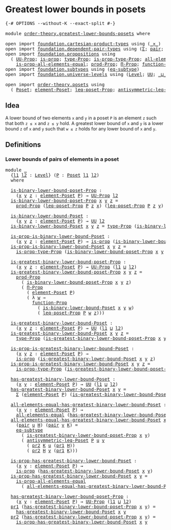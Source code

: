 # Greatest lower bounds in posets

<pre class="Agda"><a id="44" class="Symbol">{-#</a> <a id="48" class="Keyword">OPTIONS</a> <a id="56" class="Pragma">--without-K</a> <a id="68" class="Pragma">--exact-split</a> <a id="82" class="Symbol">#-}</a>

<a id="87" class="Keyword">module</a> <a id="94" href="order-theory.greatest-lower-bounds-posets.html" class="Module">order-theory.greatest-lower-bounds-posets</a> <a id="136" class="Keyword">where</a>

<a id="143" class="Keyword">open</a> <a id="148" class="Keyword">import</a> <a id="155" href="foundation.cartesian-product-types.html" class="Module">foundation.cartesian-product-types</a> <a id="190" class="Keyword">using</a> <a id="196" class="Symbol">(</a><a id="197" href="foundation-core.cartesian-product-types.html#590" class="Function Operator">_×_</a><a id="200" class="Symbol">)</a>
<a id="202" class="Keyword">open</a> <a id="207" class="Keyword">import</a> <a id="214" href="foundation.dependent-pair-types.html" class="Module">foundation.dependent-pair-types</a> <a id="246" class="Keyword">using</a> <a id="252" class="Symbol">(</a><a id="253" href="foundation-core.dependent-pair-types.html#515" class="Record">Σ</a><a id="254" class="Symbol">;</a> <a id="256" href="foundation-core.dependent-pair-types.html#588" class="InductiveConstructor">pair</a><a id="260" class="Symbol">;</a> <a id="262" href="foundation-core.dependent-pair-types.html#605" class="Field">pr1</a><a id="265" class="Symbol">;</a> <a id="267" href="foundation-core.dependent-pair-types.html#617" class="Field">pr2</a><a id="270" class="Symbol">)</a>
<a id="272" class="Keyword">open</a> <a id="277" class="Keyword">import</a> <a id="284" href="foundation.propositions.html" class="Module">foundation.propositions</a> <a id="308" class="Keyword">using</a>
  <a id="316" class="Symbol">(</a> <a id="318" href="foundation-core.propositions.html#1393" class="Function">UU-Prop</a><a id="325" class="Symbol">;</a> <a id="327" href="foundation-core.propositions.html#1309" class="Function">is-prop</a><a id="334" class="Symbol">;</a> <a id="336" href="foundation-core.propositions.html#1495" class="Function">type-Prop</a><a id="345" class="Symbol">;</a> <a id="347" href="foundation-core.propositions.html#1562" class="Function">is-prop-type-Prop</a><a id="364" class="Symbol">;</a> <a id="366" href="foundation-core.propositions.html#2206" class="Function">all-elements-equal</a><a id="384" class="Symbol">;</a>
    <a id="390" href="foundation-core.propositions.html#2405" class="Function">is-prop-all-elements-equal</a><a id="416" class="Symbol">;</a> <a id="418" href="foundation-core.propositions.html#5874" class="Function">prod-Prop</a><a id="427" class="Symbol">;</a> <a id="429" href="foundation-core.propositions.html#6694" class="Function">Π-Prop</a><a id="435" class="Symbol">;</a> <a id="437" href="foundation-core.propositions.html#8294" class="Function">function-Prop</a><a id="450" class="Symbol">)</a>
<a id="452" class="Keyword">open</a> <a id="457" class="Keyword">import</a> <a id="464" href="foundation.subtypes.html" class="Module">foundation.subtypes</a> <a id="484" class="Keyword">using</a> <a id="490" class="Symbol">(</a><a id="491" href="foundation-core.subtypes.html#3438" class="Function">eq-subtype</a><a id="501" class="Symbol">)</a>
<a id="503" class="Keyword">open</a> <a id="508" class="Keyword">import</a> <a id="515" href="foundation.universe-levels.html" class="Module">foundation.universe-levels</a> <a id="542" class="Keyword">using</a> <a id="548" class="Symbol">(</a><a id="549" href="Agda.Primitive.html#597" class="Postulate">Level</a><a id="554" class="Symbol">;</a> <a id="556" href="foundation-core.universe-levels.html#235" class="Primitive">UU</a><a id="558" class="Symbol">;</a> <a id="560" href="Agda.Primitive.html#810" class="Primitive Operator">_⊔_</a><a id="563" class="Symbol">)</a>

<a id="566" class="Keyword">open</a> <a id="571" class="Keyword">import</a> <a id="578" href="order-theory.posets.html" class="Module">order-theory.posets</a> <a id="598" class="Keyword">using</a>
  <a id="606" class="Symbol">(</a> <a id="608" href="order-theory.posets.html#731" class="Function">Poset</a><a id="613" class="Symbol">;</a> <a id="615" href="order-theory.posets.html#1145" class="Function">element-Poset</a><a id="628" class="Symbol">;</a> <a id="630" href="order-theory.posets.html#1194" class="Function">leq-poset-Prop</a><a id="644" class="Symbol">;</a> <a id="646" href="order-theory.posets.html#1983" class="Function">antisymmetric-leq-Poset</a><a id="669" class="Symbol">)</a>
</pre>
## Idea

A lower bound of two elements `x` and `y` in a poset `P` is an element `z` such that both `z ≤ x` and `z ≤ y` hold. A greatest lower bound of `x` and `y` is a lower bound `z` of `x` and `y` such that `w ≤ z` holds for any lower bound of `x` and `y`.

## Definitions

### Lower bounds of pairs of elements in a poset

<pre class="Agda"><a id="1010" class="Keyword">module</a> <a id="1017" href="order-theory.greatest-lower-bounds-posets.html#1017" class="Module">_</a>
  <a id="1021" class="Symbol">{</a><a id="1022" href="order-theory.greatest-lower-bounds-posets.html#1022" class="Bound">l1</a> <a id="1025" href="order-theory.greatest-lower-bounds-posets.html#1025" class="Bound">l2</a> <a id="1028" class="Symbol">:</a> <a id="1030" href="Agda.Primitive.html#597" class="Postulate">Level</a><a id="1035" class="Symbol">}</a> <a id="1037" class="Symbol">(</a><a id="1038" href="order-theory.greatest-lower-bounds-posets.html#1038" class="Bound">P</a> <a id="1040" class="Symbol">:</a> <a id="1042" href="order-theory.posets.html#731" class="Function">Poset</a> <a id="1048" href="order-theory.greatest-lower-bounds-posets.html#1022" class="Bound">l1</a> <a id="1051" href="order-theory.greatest-lower-bounds-posets.html#1025" class="Bound">l2</a><a id="1053" class="Symbol">)</a>
  <a id="1057" class="Keyword">where</a>

  <a id="1066" href="order-theory.greatest-lower-bounds-posets.html#1066" class="Function">is-binary-lower-bound-poset-Prop</a> <a id="1099" class="Symbol">:</a>
    <a id="1105" class="Symbol">(</a><a id="1106" href="order-theory.greatest-lower-bounds-posets.html#1106" class="Bound">x</a> <a id="1108" href="order-theory.greatest-lower-bounds-posets.html#1108" class="Bound">y</a> <a id="1110" href="order-theory.greatest-lower-bounds-posets.html#1110" class="Bound">z</a> <a id="1112" class="Symbol">:</a> <a id="1114" href="order-theory.posets.html#1145" class="Function">element-Poset</a> <a id="1128" href="order-theory.greatest-lower-bounds-posets.html#1038" class="Bound">P</a><a id="1129" class="Symbol">)</a> <a id="1131" class="Symbol">→</a> <a id="1133" href="foundation-core.propositions.html#1393" class="Function">UU-Prop</a> <a id="1141" href="order-theory.greatest-lower-bounds-posets.html#1025" class="Bound">l2</a>
  <a id="1146" href="order-theory.greatest-lower-bounds-posets.html#1066" class="Function">is-binary-lower-bound-poset-Prop</a> <a id="1179" href="order-theory.greatest-lower-bounds-posets.html#1179" class="Bound">x</a> <a id="1181" href="order-theory.greatest-lower-bounds-posets.html#1181" class="Bound">y</a> <a id="1183" href="order-theory.greatest-lower-bounds-posets.html#1183" class="Bound">z</a> <a id="1185" class="Symbol">=</a>
    <a id="1191" href="foundation-core.propositions.html#5874" class="Function">prod-Prop</a> <a id="1201" class="Symbol">(</a><a id="1202" href="order-theory.posets.html#1194" class="Function">leq-poset-Prop</a> <a id="1217" href="order-theory.greatest-lower-bounds-posets.html#1038" class="Bound">P</a> <a id="1219" href="order-theory.greatest-lower-bounds-posets.html#1183" class="Bound">z</a> <a id="1221" href="order-theory.greatest-lower-bounds-posets.html#1179" class="Bound">x</a><a id="1222" class="Symbol">)</a> <a id="1224" class="Symbol">(</a><a id="1225" href="order-theory.posets.html#1194" class="Function">leq-poset-Prop</a> <a id="1240" href="order-theory.greatest-lower-bounds-posets.html#1038" class="Bound">P</a> <a id="1242" href="order-theory.greatest-lower-bounds-posets.html#1183" class="Bound">z</a> <a id="1244" href="order-theory.greatest-lower-bounds-posets.html#1181" class="Bound">y</a><a id="1245" class="Symbol">)</a>

  <a id="1250" href="order-theory.greatest-lower-bounds-posets.html#1250" class="Function">is-binary-lower-bound-Poset</a> <a id="1278" class="Symbol">:</a>
    <a id="1284" class="Symbol">(</a><a id="1285" href="order-theory.greatest-lower-bounds-posets.html#1285" class="Bound">x</a> <a id="1287" href="order-theory.greatest-lower-bounds-posets.html#1287" class="Bound">y</a> <a id="1289" href="order-theory.greatest-lower-bounds-posets.html#1289" class="Bound">z</a> <a id="1291" class="Symbol">:</a> <a id="1293" href="order-theory.posets.html#1145" class="Function">element-Poset</a> <a id="1307" href="order-theory.greatest-lower-bounds-posets.html#1038" class="Bound">P</a><a id="1308" class="Symbol">)</a> <a id="1310" class="Symbol">→</a> <a id="1312" href="foundation-core.universe-levels.html#235" class="Primitive">UU</a> <a id="1315" href="order-theory.greatest-lower-bounds-posets.html#1025" class="Bound">l2</a>
  <a id="1320" href="order-theory.greatest-lower-bounds-posets.html#1250" class="Function">is-binary-lower-bound-Poset</a> <a id="1348" href="order-theory.greatest-lower-bounds-posets.html#1348" class="Bound">x</a> <a id="1350" href="order-theory.greatest-lower-bounds-posets.html#1350" class="Bound">y</a> <a id="1352" href="order-theory.greatest-lower-bounds-posets.html#1352" class="Bound">z</a> <a id="1354" class="Symbol">=</a> <a id="1356" href="foundation-core.propositions.html#1495" class="Function">type-Prop</a> <a id="1366" class="Symbol">(</a><a id="1367" href="order-theory.greatest-lower-bounds-posets.html#1066" class="Function">is-binary-lower-bound-poset-Prop</a> <a id="1400" href="order-theory.greatest-lower-bounds-posets.html#1348" class="Bound">x</a> <a id="1402" href="order-theory.greatest-lower-bounds-posets.html#1350" class="Bound">y</a> <a id="1404" href="order-theory.greatest-lower-bounds-posets.html#1352" class="Bound">z</a><a id="1405" class="Symbol">)</a>

  <a id="1410" href="order-theory.greatest-lower-bounds-posets.html#1410" class="Function">is-prop-is-binary-lower-bound-Poset</a> <a id="1446" class="Symbol">:</a>
    <a id="1452" class="Symbol">(</a><a id="1453" href="order-theory.greatest-lower-bounds-posets.html#1453" class="Bound">x</a> <a id="1455" href="order-theory.greatest-lower-bounds-posets.html#1455" class="Bound">y</a> <a id="1457" href="order-theory.greatest-lower-bounds-posets.html#1457" class="Bound">z</a> <a id="1459" class="Symbol">:</a> <a id="1461" href="order-theory.posets.html#1145" class="Function">element-Poset</a> <a id="1475" href="order-theory.greatest-lower-bounds-posets.html#1038" class="Bound">P</a><a id="1476" class="Symbol">)</a> <a id="1478" class="Symbol">→</a> <a id="1480" href="foundation-core.propositions.html#1309" class="Function">is-prop</a> <a id="1488" class="Symbol">(</a><a id="1489" href="order-theory.greatest-lower-bounds-posets.html#1250" class="Function">is-binary-lower-bound-Poset</a> <a id="1517" href="order-theory.greatest-lower-bounds-posets.html#1453" class="Bound">x</a> <a id="1519" href="order-theory.greatest-lower-bounds-posets.html#1455" class="Bound">y</a> <a id="1521" href="order-theory.greatest-lower-bounds-posets.html#1457" class="Bound">z</a><a id="1522" class="Symbol">)</a>
  <a id="1526" href="order-theory.greatest-lower-bounds-posets.html#1410" class="Function">is-prop-is-binary-lower-bound-Poset</a> <a id="1562" href="order-theory.greatest-lower-bounds-posets.html#1562" class="Bound">x</a> <a id="1564" href="order-theory.greatest-lower-bounds-posets.html#1564" class="Bound">y</a> <a id="1566" href="order-theory.greatest-lower-bounds-posets.html#1566" class="Bound">z</a> <a id="1568" class="Symbol">=</a>
    <a id="1574" href="foundation-core.propositions.html#1562" class="Function">is-prop-type-Prop</a> <a id="1592" class="Symbol">(</a><a id="1593" href="order-theory.greatest-lower-bounds-posets.html#1066" class="Function">is-binary-lower-bound-poset-Prop</a> <a id="1626" href="order-theory.greatest-lower-bounds-posets.html#1562" class="Bound">x</a> <a id="1628" href="order-theory.greatest-lower-bounds-posets.html#1564" class="Bound">y</a> <a id="1630" href="order-theory.greatest-lower-bounds-posets.html#1566" class="Bound">z</a><a id="1631" class="Symbol">)</a>

  <a id="1636" href="order-theory.greatest-lower-bounds-posets.html#1636" class="Function">is-greatest-binary-lower-bound-poset-Prop</a> <a id="1678" class="Symbol">:</a>
    <a id="1684" class="Symbol">(</a><a id="1685" href="order-theory.greatest-lower-bounds-posets.html#1685" class="Bound">x</a> <a id="1687" href="order-theory.greatest-lower-bounds-posets.html#1687" class="Bound">y</a> <a id="1689" href="order-theory.greatest-lower-bounds-posets.html#1689" class="Bound">z</a> <a id="1691" class="Symbol">:</a> <a id="1693" href="order-theory.posets.html#1145" class="Function">element-Poset</a> <a id="1707" href="order-theory.greatest-lower-bounds-posets.html#1038" class="Bound">P</a><a id="1708" class="Symbol">)</a> <a id="1710" class="Symbol">→</a> <a id="1712" href="foundation-core.propositions.html#1393" class="Function">UU-Prop</a> <a id="1720" class="Symbol">(</a><a id="1721" href="order-theory.greatest-lower-bounds-posets.html#1022" class="Bound">l1</a> <a id="1724" href="Agda.Primitive.html#810" class="Primitive Operator">⊔</a> <a id="1726" href="order-theory.greatest-lower-bounds-posets.html#1025" class="Bound">l2</a><a id="1728" class="Symbol">)</a>
  <a id="1732" href="order-theory.greatest-lower-bounds-posets.html#1636" class="Function">is-greatest-binary-lower-bound-poset-Prop</a> <a id="1774" href="order-theory.greatest-lower-bounds-posets.html#1774" class="Bound">x</a> <a id="1776" href="order-theory.greatest-lower-bounds-posets.html#1776" class="Bound">y</a> <a id="1778" href="order-theory.greatest-lower-bounds-posets.html#1778" class="Bound">z</a> <a id="1780" class="Symbol">=</a>
    <a id="1786" href="foundation-core.propositions.html#5874" class="Function">prod-Prop</a>
      <a id="1802" class="Symbol">(</a> <a id="1804" href="order-theory.greatest-lower-bounds-posets.html#1066" class="Function">is-binary-lower-bound-poset-Prop</a> <a id="1837" href="order-theory.greatest-lower-bounds-posets.html#1774" class="Bound">x</a> <a id="1839" href="order-theory.greatest-lower-bounds-posets.html#1776" class="Bound">y</a> <a id="1841" href="order-theory.greatest-lower-bounds-posets.html#1778" class="Bound">z</a><a id="1842" class="Symbol">)</a>
      <a id="1850" class="Symbol">(</a> <a id="1852" href="foundation-core.propositions.html#6694" class="Function">Π-Prop</a>
        <a id="1867" class="Symbol">(</a> <a id="1869" href="order-theory.posets.html#1145" class="Function">element-Poset</a> <a id="1883" href="order-theory.greatest-lower-bounds-posets.html#1038" class="Bound">P</a><a id="1884" class="Symbol">)</a>
        <a id="1894" class="Symbol">(</a> <a id="1896" class="Symbol">λ</a> <a id="1898" href="order-theory.greatest-lower-bounds-posets.html#1898" class="Bound">w</a> <a id="1900" class="Symbol">→</a>
          <a id="1912" href="foundation-core.propositions.html#8294" class="Function">function-Prop</a>
            <a id="1938" class="Symbol">(</a> <a id="1940" href="order-theory.greatest-lower-bounds-posets.html#1250" class="Function">is-binary-lower-bound-Poset</a> <a id="1968" href="order-theory.greatest-lower-bounds-posets.html#1774" class="Bound">x</a> <a id="1970" href="order-theory.greatest-lower-bounds-posets.html#1776" class="Bound">y</a> <a id="1972" href="order-theory.greatest-lower-bounds-posets.html#1898" class="Bound">w</a><a id="1973" class="Symbol">)</a>
            <a id="1987" class="Symbol">(</a> <a id="1989" href="order-theory.posets.html#1194" class="Function">leq-poset-Prop</a> <a id="2004" href="order-theory.greatest-lower-bounds-posets.html#1038" class="Bound">P</a> <a id="2006" href="order-theory.greatest-lower-bounds-posets.html#1898" class="Bound">w</a> <a id="2008" href="order-theory.greatest-lower-bounds-posets.html#1778" class="Bound">z</a><a id="2009" class="Symbol">)))</a>

  <a id="2016" href="order-theory.greatest-lower-bounds-posets.html#2016" class="Function">is-greatest-binary-lower-bound-Poset</a> <a id="2053" class="Symbol">:</a>
    <a id="2059" class="Symbol">(</a><a id="2060" href="order-theory.greatest-lower-bounds-posets.html#2060" class="Bound">x</a> <a id="2062" href="order-theory.greatest-lower-bounds-posets.html#2062" class="Bound">y</a> <a id="2064" href="order-theory.greatest-lower-bounds-posets.html#2064" class="Bound">z</a> <a id="2066" class="Symbol">:</a> <a id="2068" href="order-theory.posets.html#1145" class="Function">element-Poset</a> <a id="2082" href="order-theory.greatest-lower-bounds-posets.html#1038" class="Bound">P</a><a id="2083" class="Symbol">)</a> <a id="2085" class="Symbol">→</a> <a id="2087" href="foundation-core.universe-levels.html#235" class="Primitive">UU</a> <a id="2090" class="Symbol">(</a><a id="2091" href="order-theory.greatest-lower-bounds-posets.html#1022" class="Bound">l1</a> <a id="2094" href="Agda.Primitive.html#810" class="Primitive Operator">⊔</a> <a id="2096" href="order-theory.greatest-lower-bounds-posets.html#1025" class="Bound">l2</a><a id="2098" class="Symbol">)</a>
  <a id="2102" href="order-theory.greatest-lower-bounds-posets.html#2016" class="Function">is-greatest-binary-lower-bound-Poset</a> <a id="2139" href="order-theory.greatest-lower-bounds-posets.html#2139" class="Bound">x</a> <a id="2141" href="order-theory.greatest-lower-bounds-posets.html#2141" class="Bound">y</a> <a id="2143" href="order-theory.greatest-lower-bounds-posets.html#2143" class="Bound">z</a> <a id="2145" class="Symbol">=</a>
    <a id="2151" href="foundation-core.propositions.html#1495" class="Function">type-Prop</a> <a id="2161" class="Symbol">(</a><a id="2162" href="order-theory.greatest-lower-bounds-posets.html#1636" class="Function">is-greatest-binary-lower-bound-poset-Prop</a> <a id="2204" href="order-theory.greatest-lower-bounds-posets.html#2139" class="Bound">x</a> <a id="2206" href="order-theory.greatest-lower-bounds-posets.html#2141" class="Bound">y</a> <a id="2208" href="order-theory.greatest-lower-bounds-posets.html#2143" class="Bound">z</a><a id="2209" class="Symbol">)</a>

  <a id="2214" href="order-theory.greatest-lower-bounds-posets.html#2214" class="Function">is-prop-is-greatest-binary-lower-bound-Poset</a> <a id="2259" class="Symbol">:</a>
    <a id="2265" class="Symbol">(</a><a id="2266" href="order-theory.greatest-lower-bounds-posets.html#2266" class="Bound">x</a> <a id="2268" href="order-theory.greatest-lower-bounds-posets.html#2268" class="Bound">y</a> <a id="2270" href="order-theory.greatest-lower-bounds-posets.html#2270" class="Bound">z</a> <a id="2272" class="Symbol">:</a> <a id="2274" href="order-theory.posets.html#1145" class="Function">element-Poset</a> <a id="2288" href="order-theory.greatest-lower-bounds-posets.html#1038" class="Bound">P</a><a id="2289" class="Symbol">)</a> <a id="2291" class="Symbol">→</a>
    <a id="2297" href="foundation-core.propositions.html#1309" class="Function">is-prop</a> <a id="2305" class="Symbol">(</a><a id="2306" href="order-theory.greatest-lower-bounds-posets.html#2016" class="Function">is-greatest-binary-lower-bound-Poset</a> <a id="2343" href="order-theory.greatest-lower-bounds-posets.html#2266" class="Bound">x</a> <a id="2345" href="order-theory.greatest-lower-bounds-posets.html#2268" class="Bound">y</a> <a id="2347" href="order-theory.greatest-lower-bounds-posets.html#2270" class="Bound">z</a><a id="2348" class="Symbol">)</a>
  <a id="2352" href="order-theory.greatest-lower-bounds-posets.html#2214" class="Function">is-prop-is-greatest-binary-lower-bound-Poset</a> <a id="2397" href="order-theory.greatest-lower-bounds-posets.html#2397" class="Bound">x</a> <a id="2399" href="order-theory.greatest-lower-bounds-posets.html#2399" class="Bound">y</a> <a id="2401" href="order-theory.greatest-lower-bounds-posets.html#2401" class="Bound">z</a> <a id="2403" class="Symbol">=</a>
    <a id="2409" href="foundation-core.propositions.html#1562" class="Function">is-prop-type-Prop</a> <a id="2427" class="Symbol">(</a><a id="2428" href="order-theory.greatest-lower-bounds-posets.html#1636" class="Function">is-greatest-binary-lower-bound-poset-Prop</a> <a id="2470" href="order-theory.greatest-lower-bounds-posets.html#2397" class="Bound">x</a> <a id="2472" href="order-theory.greatest-lower-bounds-posets.html#2399" class="Bound">y</a> <a id="2474" href="order-theory.greatest-lower-bounds-posets.html#2401" class="Bound">z</a><a id="2475" class="Symbol">)</a>

  <a id="2480" href="order-theory.greatest-lower-bounds-posets.html#2480" class="Function">has-greatest-binary-lower-bound-Poset</a> <a id="2518" class="Symbol">:</a>
    <a id="2524" class="Symbol">(</a><a id="2525" href="order-theory.greatest-lower-bounds-posets.html#2525" class="Bound">x</a> <a id="2527" href="order-theory.greatest-lower-bounds-posets.html#2527" class="Bound">y</a> <a id="2529" class="Symbol">:</a> <a id="2531" href="order-theory.posets.html#1145" class="Function">element-Poset</a> <a id="2545" href="order-theory.greatest-lower-bounds-posets.html#1038" class="Bound">P</a><a id="2546" class="Symbol">)</a> <a id="2548" class="Symbol">→</a> <a id="2550" href="foundation-core.universe-levels.html#235" class="Primitive">UU</a> <a id="2553" class="Symbol">(</a><a id="2554" href="order-theory.greatest-lower-bounds-posets.html#1022" class="Bound">l1</a> <a id="2557" href="Agda.Primitive.html#810" class="Primitive Operator">⊔</a> <a id="2559" href="order-theory.greatest-lower-bounds-posets.html#1025" class="Bound">l2</a><a id="2561" class="Symbol">)</a>
  <a id="2565" href="order-theory.greatest-lower-bounds-posets.html#2480" class="Function">has-greatest-binary-lower-bound-Poset</a> <a id="2603" href="order-theory.greatest-lower-bounds-posets.html#2603" class="Bound">x</a> <a id="2605" href="order-theory.greatest-lower-bounds-posets.html#2605" class="Bound">y</a> <a id="2607" class="Symbol">=</a>
    <a id="2613" href="foundation-core.dependent-pair-types.html#515" class="Record">Σ</a> <a id="2615" class="Symbol">(</a><a id="2616" href="order-theory.posets.html#1145" class="Function">element-Poset</a> <a id="2630" href="order-theory.greatest-lower-bounds-posets.html#1038" class="Bound">P</a><a id="2631" class="Symbol">)</a> <a id="2633" class="Symbol">(</a><a id="2634" href="order-theory.greatest-lower-bounds-posets.html#2016" class="Function">is-greatest-binary-lower-bound-Poset</a> <a id="2671" href="order-theory.greatest-lower-bounds-posets.html#2603" class="Bound">x</a> <a id="2673" href="order-theory.greatest-lower-bounds-posets.html#2605" class="Bound">y</a><a id="2674" class="Symbol">)</a>

  <a id="2679" href="order-theory.greatest-lower-bounds-posets.html#2679" class="Function">all-elements-equal-has-greatest-binary-lower-bound-Poset</a> <a id="2736" class="Symbol">:</a>
    <a id="2742" class="Symbol">(</a><a id="2743" href="order-theory.greatest-lower-bounds-posets.html#2743" class="Bound">x</a> <a id="2745" href="order-theory.greatest-lower-bounds-posets.html#2745" class="Bound">y</a> <a id="2747" class="Symbol">:</a> <a id="2749" href="order-theory.posets.html#1145" class="Function">element-Poset</a> <a id="2763" href="order-theory.greatest-lower-bounds-posets.html#1038" class="Bound">P</a><a id="2764" class="Symbol">)</a> <a id="2766" class="Symbol">→</a>
    <a id="2772" href="foundation-core.propositions.html#2206" class="Function">all-elements-equal</a> <a id="2791" class="Symbol">(</a><a id="2792" href="order-theory.greatest-lower-bounds-posets.html#2480" class="Function">has-greatest-binary-lower-bound-Poset</a> <a id="2830" href="order-theory.greatest-lower-bounds-posets.html#2743" class="Bound">x</a> <a id="2832" href="order-theory.greatest-lower-bounds-posets.html#2745" class="Bound">y</a><a id="2833" class="Symbol">)</a>
  <a id="2837" href="order-theory.greatest-lower-bounds-posets.html#2679" class="Function">all-elements-equal-has-greatest-binary-lower-bound-Poset</a> <a id="2894" href="order-theory.greatest-lower-bounds-posets.html#2894" class="Bound">x</a> <a id="2896" href="order-theory.greatest-lower-bounds-posets.html#2896" class="Bound">y</a>
    <a id="2902" class="Symbol">(</a><a id="2903" href="foundation-core.dependent-pair-types.html#588" class="InductiveConstructor">pair</a> <a id="2908" href="order-theory.greatest-lower-bounds-posets.html#2908" class="Bound">u</a> <a id="2910" href="order-theory.greatest-lower-bounds-posets.html#2910" class="Bound">H</a><a id="2911" class="Symbol">)</a> <a id="2913" class="Symbol">(</a><a id="2914" href="foundation-core.dependent-pair-types.html#588" class="InductiveConstructor">pair</a> <a id="2919" href="order-theory.greatest-lower-bounds-posets.html#2919" class="Bound">v</a> <a id="2921" href="order-theory.greatest-lower-bounds-posets.html#2921" class="Bound">K</a><a id="2922" class="Symbol">)</a> <a id="2924" class="Symbol">=</a>
    <a id="2930" href="foundation-core.subtypes.html#3438" class="Function">eq-subtype</a>
      <a id="2947" class="Symbol">(</a> <a id="2949" href="order-theory.greatest-lower-bounds-posets.html#1636" class="Function">is-greatest-binary-lower-bound-poset-Prop</a> <a id="2991" href="order-theory.greatest-lower-bounds-posets.html#2894" class="Bound">x</a> <a id="2993" href="order-theory.greatest-lower-bounds-posets.html#2896" class="Bound">y</a><a id="2994" class="Symbol">)</a>
      <a id="3002" class="Symbol">(</a> <a id="3004" href="order-theory.posets.html#1983" class="Function">antisymmetric-leq-Poset</a> <a id="3028" href="order-theory.greatest-lower-bounds-posets.html#1038" class="Bound">P</a> <a id="3030" href="order-theory.greatest-lower-bounds-posets.html#2908" class="Bound">u</a> <a id="3032" href="order-theory.greatest-lower-bounds-posets.html#2919" class="Bound">v</a>
        <a id="3042" class="Symbol">(</a> <a id="3044" href="foundation-core.dependent-pair-types.html#617" class="Field">pr2</a> <a id="3048" href="order-theory.greatest-lower-bounds-posets.html#2921" class="Bound">K</a> <a id="3050" href="order-theory.greatest-lower-bounds-posets.html#2908" class="Bound">u</a> <a id="3052" class="Symbol">(</a><a id="3053" href="foundation-core.dependent-pair-types.html#605" class="Field">pr1</a> <a id="3057" href="order-theory.greatest-lower-bounds-posets.html#2910" class="Bound">H</a><a id="3058" class="Symbol">))</a>
        <a id="3069" class="Symbol">(</a> <a id="3071" href="foundation-core.dependent-pair-types.html#617" class="Field">pr2</a> <a id="3075" href="order-theory.greatest-lower-bounds-posets.html#2910" class="Bound">H</a> <a id="3077" href="order-theory.greatest-lower-bounds-posets.html#2919" class="Bound">v</a> <a id="3079" class="Symbol">(</a><a id="3080" href="foundation-core.dependent-pair-types.html#605" class="Field">pr1</a> <a id="3084" href="order-theory.greatest-lower-bounds-posets.html#2921" class="Bound">K</a><a id="3085" class="Symbol">)))</a>

  <a id="3092" href="order-theory.greatest-lower-bounds-posets.html#3092" class="Function">is-prop-has-greatest-binary-lower-bound-Poset</a> <a id="3138" class="Symbol">:</a>
    <a id="3144" class="Symbol">(</a><a id="3145" href="order-theory.greatest-lower-bounds-posets.html#3145" class="Bound">x</a> <a id="3147" href="order-theory.greatest-lower-bounds-posets.html#3147" class="Bound">y</a> <a id="3149" class="Symbol">:</a> <a id="3151" href="order-theory.posets.html#1145" class="Function">element-Poset</a> <a id="3165" href="order-theory.greatest-lower-bounds-posets.html#1038" class="Bound">P</a><a id="3166" class="Symbol">)</a> <a id="3168" class="Symbol">→</a>
    <a id="3174" href="foundation-core.propositions.html#1309" class="Function">is-prop</a> <a id="3182" class="Symbol">(</a><a id="3183" href="order-theory.greatest-lower-bounds-posets.html#2480" class="Function">has-greatest-binary-lower-bound-Poset</a> <a id="3221" href="order-theory.greatest-lower-bounds-posets.html#3145" class="Bound">x</a> <a id="3223" href="order-theory.greatest-lower-bounds-posets.html#3147" class="Bound">y</a><a id="3224" class="Symbol">)</a>
  <a id="3228" href="order-theory.greatest-lower-bounds-posets.html#3092" class="Function">is-prop-has-greatest-binary-lower-bound-Poset</a> <a id="3274" href="order-theory.greatest-lower-bounds-posets.html#3274" class="Bound">x</a> <a id="3276" href="order-theory.greatest-lower-bounds-posets.html#3276" class="Bound">y</a> <a id="3278" class="Symbol">=</a>
    <a id="3284" href="foundation-core.propositions.html#2405" class="Function">is-prop-all-elements-equal</a>
      <a id="3317" class="Symbol">(</a> <a id="3319" href="order-theory.greatest-lower-bounds-posets.html#2679" class="Function">all-elements-equal-has-greatest-binary-lower-bound-Poset</a> <a id="3376" href="order-theory.greatest-lower-bounds-posets.html#3274" class="Bound">x</a> <a id="3378" href="order-theory.greatest-lower-bounds-posets.html#3276" class="Bound">y</a><a id="3379" class="Symbol">)</a>

  <a id="3384" href="order-theory.greatest-lower-bounds-posets.html#3384" class="Function">has-greatest-binary-lower-bound-poset-Prop</a> <a id="3427" class="Symbol">:</a>
    <a id="3433" class="Symbol">(</a><a id="3434" href="order-theory.greatest-lower-bounds-posets.html#3434" class="Bound">x</a> <a id="3436" href="order-theory.greatest-lower-bounds-posets.html#3436" class="Bound">y</a> <a id="3438" class="Symbol">:</a> <a id="3440" href="order-theory.posets.html#1145" class="Function">element-Poset</a> <a id="3454" href="order-theory.greatest-lower-bounds-posets.html#1038" class="Bound">P</a><a id="3455" class="Symbol">)</a> <a id="3457" class="Symbol">→</a> <a id="3459" href="foundation-core.propositions.html#1393" class="Function">UU-Prop</a> <a id="3467" class="Symbol">(</a><a id="3468" href="order-theory.greatest-lower-bounds-posets.html#1022" class="Bound">l1</a> <a id="3471" href="Agda.Primitive.html#810" class="Primitive Operator">⊔</a> <a id="3473" href="order-theory.greatest-lower-bounds-posets.html#1025" class="Bound">l2</a><a id="3475" class="Symbol">)</a>
  <a id="3479" href="foundation-core.dependent-pair-types.html#605" class="Field">pr1</a> <a id="3483" class="Symbol">(</a><a id="3484" href="order-theory.greatest-lower-bounds-posets.html#3384" class="Function">has-greatest-binary-lower-bound-poset-Prop</a> <a id="3527" href="order-theory.greatest-lower-bounds-posets.html#3527" class="Bound">x</a> <a id="3529" href="order-theory.greatest-lower-bounds-posets.html#3529" class="Bound">y</a><a id="3530" class="Symbol">)</a> <a id="3532" class="Symbol">=</a>
    <a id="3538" href="order-theory.greatest-lower-bounds-posets.html#2480" class="Function">has-greatest-binary-lower-bound-Poset</a> <a id="3576" href="order-theory.greatest-lower-bounds-posets.html#3527" class="Bound">x</a> <a id="3578" href="order-theory.greatest-lower-bounds-posets.html#3529" class="Bound">y</a>
  <a id="3582" href="foundation-core.dependent-pair-types.html#617" class="Field">pr2</a> <a id="3586" class="Symbol">(</a><a id="3587" href="order-theory.greatest-lower-bounds-posets.html#3384" class="Function">has-greatest-binary-lower-bound-poset-Prop</a> <a id="3630" href="order-theory.greatest-lower-bounds-posets.html#3630" class="Bound">x</a> <a id="3632" href="order-theory.greatest-lower-bounds-posets.html#3632" class="Bound">y</a><a id="3633" class="Symbol">)</a> <a id="3635" class="Symbol">=</a>
    <a id="3641" href="order-theory.greatest-lower-bounds-posets.html#3092" class="Function">is-prop-has-greatest-binary-lower-bound-Poset</a> <a id="3687" href="order-theory.greatest-lower-bounds-posets.html#3630" class="Bound">x</a> <a id="3689" href="order-theory.greatest-lower-bounds-posets.html#3632" class="Bound">y</a>
</pre>